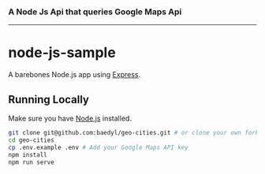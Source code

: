 ### A Node Js Api that queries Google Maps Api

---

# node-js-sample

A barebones Node.js app using [Express](http://expressjs.com/).

## Running Locally

Make sure you have [Node.js](http://nodejs.org/) installed.

```sh
git clone git@github.com:baedyl/geo-cities.git # or clone your own fork
cd geo-cities
cp .env.example .env # Add your Google Maps API key
npm install
npm run serve
```